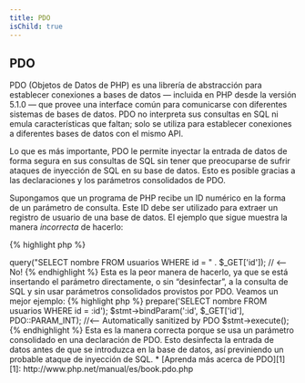 ```yaml
---
title: PDO
isChild: true
---
```


## PDO

PDO (Objetos de Datos de PHP) es una librería de abstracción para establecer conexiones a bases de datos &mdash; incluida en PHP desde la versión 5.1.0 &mdash; que provee una interface común para comunicarse con diferentes sistemas de bases de datos. PDO no interpreta sus consultas en SQL ni emula características que faltan; solo se utiliza para establecer conexiones a diferentes bases de datos con el mismo API.

Lo que es más importante, PDO le permite inyectar la entrada de datos de forma segura en sus consultas de SQL sin tener que preocuparse de sufrir ataques de inyección de SQL en su base de datos. Esto es posible gracias a las declaraciones y los parámetros consolidados de PDO.

Supongamos que un programa de PHP recibe un ID numérico en la forma de un parámetro de consulta. Este ID debe ser utilizado para extraer un registro de usuario de una base de datos. El ejemplo que sigue muestra la manera *incorrecta* de hacerlo:

{% highlight php %}
<?php
$pdo = new PDO('sqlite:usuarios.db');
$pdo->query("SELECT nombre FROM usuarios WHERE id = " . $_GET['id']); // <-- No!
{% endhighlight %}

Esta es la peor manera de hacerlo, ya que se está insertando el parámetro directamente, o sin “desinfectar”,  a la consulta de SQL y sin usar parámetros consolidados provistos por PDO. Veamos un mejor ejemplo:

{% highlight php %}
<?php
$pdo = new PDO('sqlite:usuarios.db');
$stmt = $pdo->prepare('SELECT nombre FROM usuarios WHERE id = :id');
$stmt->bindParam(':id', $_GET['id'], PDO::PARAM_INT); //<-- Automatically sanitized by PDO
$stmt->execute();
{% endhighlight %}

Esta es la manera correcta porque se usa un parámetro consolidado en una declaración de PDO. Esto desinfecta la entrada de datos antes de que se introduzca en la base de datos, así previniendo un probable ataque de inyección de SQL.

* [Aprenda más acerca de PDO][1]

[1]: http://www.php.net/manual/es/book.pdo.php